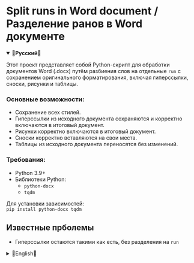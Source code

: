 # Split runs in Word document / Разделение ранов в Word документе

<details open>
  <summary><strong>🔷Русский🔷</strong></summary>

Этот проект представляет собой Python-скрипт для обработки документов Word (.docx) путём разбиения слов на отдельные `run` с сохранением оригинального форматирования, включая гиперссылки, сноски, рисунки и таблицы.

### Основные возможности:
- Сохранение всех стилей.
- Гиперссылки из исходного документа сохраняются и корректно включаются в итоговый документ.
- Рисунки корректно включаются в итоговый документ.
- Сноски корректно вставляются на свои места.  
- Таблицы из исходного документа переносятся без изменений.

### Требования:
- Python 3.9+  
- Библиотеки Python:  
  - `python-docx`  
  - `tqdm`  

Для установки зависимостей:  
`pip install python-docx tqdm`

## Известные прболемы

- Гиперссылки остаются такими как есть, без разделения на `run`

</details>
<details>
  <summary>🔷English🔷</summary>

This project is a Python script designed to process Word documents (.docx) by splitting words into separate `runs` while maintaining the original formatting, including hyperlinks, footnotes, figures and tables.

### Features:
- Retains all styles.
- Hyperlinks from the source document are saved and correctly included in the final document.
- Drawings are properly included in the output document.
- Footnotes are correctly inserted into their places.
- Tables from the original document are transferred without changes.

### Requirements:
- Python 3.9+  
- Python Libraries:  
  - `python-docx`  
  - `tqdm`  

To install the dependencies:  
`pip install python-docx tqdm`

## Known Issues

- Hyperlinks remain as they are, without dividing into `run`

</details>

